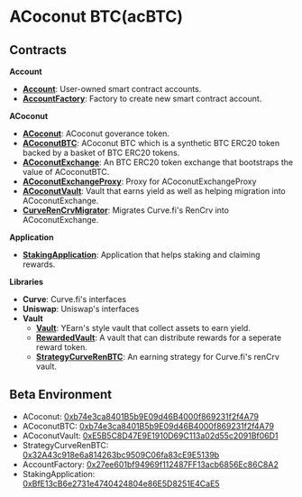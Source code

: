 # ACoconut BTC(acBTC)

## Contracts
**Account**
- [**Account**](./contracts/account/Account.sol): User-owned smart contract accounts.
- [**AccountFactory**](./contracts/account/AccountFactory.sol): Factory to create new smart contract account.

**ACoconut**
- [**ACoconut**](./contracts/acoconut/ACoconut.sol): ACoconut goverance token.
- [**ACoconutBTC**](./contracts/acoconut/ACoconutBTC.sol): ACoconut BTC which is a synthetic BTC ERC20 token backed by a basket of BTC ERC20 tokens.
- [**ACoconutExchange**](./contracts/acoconut/ACoconutExchange.sol): An BTC ERC20 token exchange that bootstraps the value of ACoconutBTC.
- [**ACoconutExchangeProxy**](./contracts/acoconut/ACoconutExchangeProxy.sol): Proxy for ACoconutExchangeProxy
- [**ACoconutVault**](./contracts/acoconut/ACoconutVault.sol): Vault that earns yield as well as helping migration into ACoconutExchange.
- [**CurveRenCrvMigrator**](./contracts/acoconut/CurveRenCrvMigrator.sol): Migrates Curve.fi's RenCrv into ACoconutExchange.

**Application**
- [**StakingApplication**](./contracts/applications/StakingApplication.sol): Application that helps staking and claiming rewards.

**Libraries**
- **Curve**: Curve.fi's interfaces
- **Uniswap**: Uniswap's interfaces
- **Vault**
  - [**Vault**](./contracts/libraries/vaults/Vault.sol): YEarn's style vault that collect assets to earn yield.
  - [**RewardedVault**](./contracts/libraries/vaults/RewardedVault.sol): A vault that can distribute rewards for a seperate reward token.
  - [**StrategyCurveRenBTC**](./contracts/libraries/vaults/StrategyCurveRenBTC.sol): An earning strategy for Curve.fi's renCrv vault.
  
## Beta Environment
- ACoconut: [0xb74e3ca8401B5b9E09d46B4000f869231f2f4A79](https://etherscan.io/address/0x6fc74994b7fccd054759fd70459c850dfb7c3b31)
- ACoconutBTC: [0xb74e3ca8401B5b9E09d46B4000f869231f2f4A79](https://etherscan.io/address/0xb74e3ca8401B5b9E09d46B4000f869231f2f4A79)
- ACoconutVault: [0xE5B5C8D47E9E1910D69C113a02d55c2091Bf06D1](https://etherscan.io/address/0xE5B5C8D47E9E1910D69C113a02d55c2091Bf06D1)
- StrategyCurveRenBTC: [0x32A43c918e6a814263bc9509C06fa83cE9E5139b](https://etherscan.io/address/0x32A43c918e6a814263bc9509C06fa83cE9E5139b)
- AccountFactory: [0x27ee601bf94969f112487FF13acb6856Ec86C8A2](https://etherscan.io/address/0x27ee601bf94969f112487FF13acb6856Ec86C8A2)
- StakingApplication: [0xBfE13cB6e2731e4740424804e86E5D8251E4CaE5](https://etherscan.io/address/0xBfE13cB6e2731e4740424804e86E5D8251E4CaE5)
